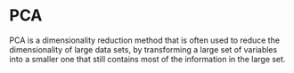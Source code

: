 # PCA
PCA is a dimensionality reduction method that is often used to reduce the dimensionality of large data sets, by transforming a large set of variables into a smaller one that still contains most of the information in the large set.
